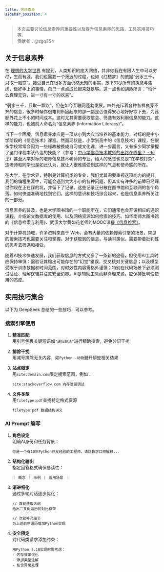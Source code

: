 ```yaml
---
title: 信息素养
sidebar_position: 4
---
```


> 本页主要讨论信息素养的重要性以及提升信息素养的思路，工具实用技巧等。  
贡献者：@zgq354

## 关于信息素养

在 [理想的大学世界](/getting-started/ideal-university) 有提到，人类知识的庞大网络，并非你我在有限人生中可以穷尽，生而有涯，我们也需要一个筛选的过程，也如《红楼梦》的依据“弱水三千，只取一瓢饮”。接受自己在很多方面仍然无知的事实，放下穷尽所有的执念与焦虑，做好手上的事情，自己一点点成长起来就足够。这一点也如胡适所言：“怕什么真理无穷，进一寸有一寸的欢喜”。

“弱水三千，只取一瓢饮”，但在如今互联网蓬勃发展，四处充斥着各种各样良莠不齐的信息，很多时候你很难判断舀起来的那一瓢是否值得安心地好好饮下去，为此额外花上不小的时间成本。这时尤其需要获取信息、筛选有效利用信息的能力。这样的能力，也被前人命名为“信息素养 (Information Literacy)”。

当下一个困境，信息素养本应是一项从小到大应当培养的基本能力，对标的是中小学阶段的《信息技术》课程。然而现状是，小学到高中的《信息技术》课程，在很多学校常常会因为一些缘故被换成自习或文化课，进一步而言，又有多少同学掌握了这门课程本该传达的技能？（参考：[中小学信息技术教师的出路在哪里？ - 知乎](https://www.zhihu.com/question/24983790)）甚至大学对标的培养信息技术老师的专业，给人的感觉也总是“在学校打杂”，连老师和同学也是如此认为，就让人很难感受到这样的气息和使命感的所在。

在大学，在学术界，特别是计算机类的专业，我们尤其需要重视这项能力的提升。我们的编程生涯中，可能会遇到大大小小的各种问题，但其实有许多的前辈已经踩过你现在正在踩的坑，并留下了记录。这些记录正分散在图书馆和互联网的各个角落。如何快速准确地找到它们，这样的意识和技巧综合起来，也是信息素养所关注的一部分。

信息素养的普及，也是大学图书馆的一个职能所在，它们通常也会开设相应的通识课程，介绍论文数据库的使用、以及网络资源如何检索的技巧。如华南师大图书馆的《信息检索与利用》、武汉大学黄如花老师的MOOC课程[《信息检索》](https://www.icourse163.org/course/1205WHU003-29001)。

对于计算机领域，许多资料来自于 Web，会有大量的依赖搜索引擎的场景，常见的搜索技巧也需要关注和掌握。对于获取到的信息，与读书类似，需要带着批判性的思考去筛选和接受。

随着AI技术快速发展，我们获取信息的方式又多了一条新的途径，但使用AI工具时应保持审慎：需验证其输出可能存在的"幻觉"错误，交叉核对关键信息；以及模型受限于训练数据和时间范围，对时效性内容需格外谨慎；特别在代码场景下必须测试验证、理解逻辑并注意安全边界。AI是辅助工具而非真理来源，应保持批判性使用的态度。

## 实用技巧集合

以下为 DeepSeek 总结的一些技巧，可以参考。

### 搜索引擎使用

1. **精准匹配**  
   用引号包裹关键短语如`"递归算法"`进行精确搜索，避免分词干扰

2. **排除干扰**  
   用减号排除无关内容，如`Python -动物`避开蟒蛇相关结果

3. **站点限定**  
   用`site:domain.com`限定搜索范围，例如：
   ```
   site:stackoverflow.com 内存泄漏调试
   ```

4. **文件类型**  
   用`filetype:pdf`查找特定格式资源  
   ```
   filetype:pdf 数据结构讲义
   ```

### AI Prompt 编写

1. **角色设定**  
   明确AI身份和任务背景：
   ```
   你是一个有10年Python开发经验的工程师，请以教学口吻解释...
   ```

2. **结构化输出**  
   指定回答格式确保易读性：
   ```
   ｜ 概念 ｜ 示例 ｜ 适用场景 ｜
   ```

3. **渐进细化**  
   通过多轮对话逐步优化：
   ```
   // 首轮获取大纲
   给出二叉树遍历的对比框架
   
   // 次轮补充细节
   为上述前序遍历增加Python实现
   ```

4. **安全限定**  
   对代码类请求添加约束：
   ```
   用Python 3.10实现时需考虑：
   - 内存效率优化
   - 添加类型注解
   - 包含异常处理
   ```
